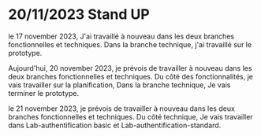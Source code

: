 # 20/11/2023 Stand UP

le 17 november 2023,  J'ai travaillé à nouveau dans les deux branches fonctionnelles et techniques.  Dans la branche technique, j'ai travaillé sur le prototype.

Aujourd'hui, 20 november 2023, je prévois de travailler à nouveau dans les deux branches fonctionnelles et techniques. Du côté des fonctionnalités, je vais travailler sur la planification, Dans la branche technique, Je vais terminer le prototype.

le 21 november 2023, je prévois de travailler à nouveau dans les deux branches fonctionnelles et techniques. Du côté technique, Je vais travailler dans  Lab-authentification basic et Lab-authentification-standard.
